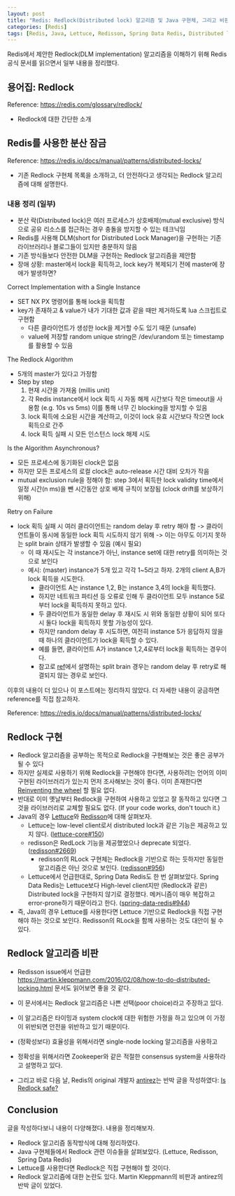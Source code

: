 ```yaml
---
layout: post
title: "Redis: Redlock(Distributed lock) 알고리즘 및 Java 구현체, 그리고 비판"
categories: [Redis]
tags: [Redis, Java, Lettuce, Redisson, Spring Data Redis, Distributed lock]
---
```


Redis에서 제안한 Redlock(DLM implementation) 알고리즘을 이해하기 위해 Redis 공식 문서를 읽으면서 일부 내용을 정리했다.

## 용어집: Redlock

Reference: <https://redis.com/glossary/redlock/>

- Redlock에 대한 간단한 소개

## Redis를 사용한 분산 잠금

Reference: <https://redis.io/docs/manual/patterns/distributed-locks/>

- 기존 Redlock 구현체 목록을 소개하고, 더 안전하다고 생각되는 Redlock 알고리즘에 대해 설명한다.

### 내용 정리 (일부)

- 분산 락(Distributed lock)은 여러 프로세스가 상호배제(mutual exclusive) 방식으로 공유 리소스를 접근하는 경우 충돌을 방지할 수 있는 테크닉임
- Redis를 사용해 DLM(short for Distributed Lock Manager)을 구현하는 기존 라이브러리나 블로그들이 있지만 충분하지 않음
- 기존 방식들보다 안전한 DLM을 구현하는 Redlock 알고리즘을 제안함
- 장애 상황: master에서 lock을 획득하고, lock key가 복제되기 전에 master에 장애가 발생하면?

Correct Implementation with a Single Instance

- SET NX PX 명령어를 통해 lock을 획득함
- key가 존재하고 & value가 내가 기대한 값과 같을 때만 제거하도록 lua 스크립트로 구현함
  - 다른 클라이언트가 생성한 lock을 제거할 수도 있기 때문 (unsafe)
  - value에 저장할 random unique string은 /dev/urandom 또는 timestamp를 활용할 수 있음

The Redlock Algorithm

- 5개의 master가 있다고 가정함
- Step by step
  1. 현재 시간을 가져옴 (millis unit)
  2. 각 Redis instance에서 lock 획득 시 자동 해제 시간보다 작은 timeout을 사용함 (e.g. 10s vs 5ms)
     이를 통해 너무 긴 blocking을 방지할 수 있음
  3. lock 획득에 소요된 시간을 계산하고, 이것이 lock 유효 시간보다 작으면 lock 획득으로 간주
  4. lock 획득 실패 시 모든 인스턴스 lock 해제 시도

Is the Algorithm Asynchronous?

- 모든 프로세스에 동기화된 clock은 없음
- 하지만 모든 프로세스의 로컬 clock은 auto-release 시간 대비 오차가 작음
- mutual exclusion rule을 정해야 함: step 3에서 획득한 lock validity time에서 일정 시간(n ms)을 뺀 시간동안 상호 배제 규칙이 보장됨 (clock drift를 보상하기 위해)

Retry on Failure

- lock 획득 실패 시 여러 클라이언트는 random delay 후 retry 해야 함
  -> 클라이언트들이 동시에 동일한 lock 획득 시도하지 않기 위해
  -> 이는 아무도 이기지 못하는 split brain 상태가 발생할 수 있음 (예시 필요)
  - 이 때 재시도는 각 instance가 아닌, instance set에 대한 retry를 의미하는 것으로 보인다
  - 예시: (master) instance가 5개 있고 각각 1~5라고 하자. 2개의 client A,B가 lock 획득을 시도한다.
    - 클라이언트 A는 instance 1,2, B는 instance 3,4의 lock을 획득했다.
    - 하지만 네트워크 파티션 등 오류로 인해 두 클라이언트 모두 instance 5로부터 lock을 획득하지 못하고 있다.
    - 두 클라이언트가 동일한 delay 후 재시도 시 위와 동일한 상황이 되어 또다시 둘다 lock을 획득하지 못할 가능성이 있다.
    - 하지만 random delay 후 시도하면, 여전히 instance 5가 응답하지 않을 때 하나의 클라이언트가 lock을 획득할 수 있다.
    - 예를 들면, 클라이언트 A가 instance 1,2,4로부터 lock을 획득하는 경우이다.
    - 참고로 [ref](https://s-core.co.kr/insight/view/redis-%ED%81%B4%EB%9F%AC%EC%8A%A4%ED%84%B0%EC%97%90%EC%84%9C-split-brain-%EC%83%81%ED%99%A9%EC%9D%98-%EB%8C%80%EB%B9%84%EC%B1%85/)에서 설명하는 split brain 경우는 random delay 후 retry로 해결되지 않는 경우로 보인다.

이후의 내용이 더 있으나 이 포스트에는 정리하지 않았다. 더 자세한 내용이 궁금하면 reference를 직접 참고하자.

Reference: <https://redis.io/docs/manual/patterns/distributed-locks/>

## Redlock 구현

- Redlock 알고리즘을 공부하는 목적으로 Redlock을 구현해보는 것은 좋은 공부가 될 수 있다
- 하지만 실제로 사용하기 위해 Redlock을 구현해야 한다면, 사용하려는 언어의 이미 구현된 라이브러리가 있는지 먼저 조사해보는 것이 좋다. 이미 존재한다면 [Reinventing the wheel](https://en.wikipedia.org/wiki/Reinventing_the_wheel) 할 필요 없다.
- 반대로 이미 옛날부터 Redlock을 구현하여 사용하고 있었고 잘 동작하고 있다면 그것을 라이브러리로 교체할 필요도 없다. (If your code works, don't touch it.)
- Java의 경우 [Lettuce](https://github.com/lettuce-io/lettuce-core)와 [Redisson](https://github.com/redisson/redisson)에 대해 살펴보자.
  - Lettuce는 low-level client로서 distributed lock과 같은 기능은 제공하고 있지 않다. ([lettuce-core#150](https://github.com/lettuce-io/lettuce-core/issues/150))
  - redisson은 RedLock 기능을 제공했었으나 deprecate 되었다. ([redisson#2669](https://github.com/redisson/redisson/issues/2669))
    - redisson의 RLock 구현체는 Redlock을 기반으로 하는 듯하지만 동일한 알고리즘은 아닌 것으로 보인다. ([redisson#956](https://github.com/redisson/redisson/issues/956))
  - Lettuce에서 언급한대로, Spring Data Redis도 한 번 살펴보았다. Spring Data Redis는 Lettuce보다 High-level client지만 (Redlock과 같은) Distributed lock을 구현하지 않기로 결정했다. 메커니즘이 매우 복잡하고 error-prone하기 때문이라고 한다. ([spring-data-redis#944](https://github.com/spring-projects/spring-data-redis/issues/944))
- 즉, Java의 경우 Lettuce를 사용한다면 Lettuce 기반으로 Redlock을 직접 구현해야 하는 것으로 보인다. Redisson의 RLock을 함께 사용하는 것도 대안이 될 수 있다.

## Redlock 알고리즘 비판

- Redisson issue에서 언급한 <https://martin.kleppmann.com/2016/02/08/how-to-do-distributed-locking.html> 문서도 읽어보면 좋을 것 같다.
- 이 문서에서는 Redlock 알고리즘은 나쁜 선택(poor choice)라고 주장하고 있다.
- 이 알고리즘은 타이밍과 system clock에 대한 위험한 가정을 하고 있으며 이 가정이 위반되면 안전을 위반하고 있기 때문이다.
- (정확성보다) 효율성을 위해서라면 single-node locking 알고리즘을 사용하고
- 정확성을 위해서라면 Zookeeper와 같은 적절한 consensus system을 사용하라고 설명하고 있다.

- 그리고 바로 다음 날, Redis의 original 개발자 [antirez](https://github.com/antirez)는 반박 글을 작성하였다: [Is Redlock safe?](http://antirez.com/news/101)

## Conclusion

글을 작성하다보니 내용이 다양해졌다. 내용을 정리해보자.

- Redlock 알고리즘 동작방식에 대해 정리하였다.
- Java 구현체들에서 Redlock 관련 이슈들을 살펴보았다. (Lettuce, Redisson, Spring Data Redis)
- Lettuce를 사용한다면 Redlock은 직접 구현해야 할 것이다.
- Redlock 알고리즘에 대한 논란도 있다. Martin Kleppmann의 비판과 antirez의 반박 글이 있었다.
